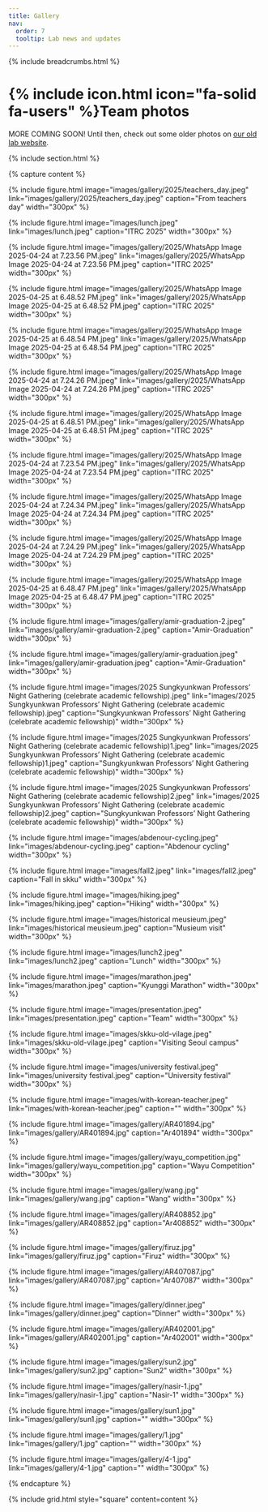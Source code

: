 ```yaml
---
title: Gallery
nav:
  order: 7
  tooltip: Lab news and updates
---
```

{% include breadcrumbs.html %}

# {% include icon.html icon="fa-solid fa-users" %}Team photos

MORE COMING SOON! Until then, check out some older photos on [our old lab website](https://infolab.skku.edu/gallery/).

{% include section.html %}

{% capture content %}

{%
  include figure.html
  image="images/gallery/2025/teachers_day.jpeg"
  link="images/gallery/2025/teachers_day.jpeg"
  caption="From teachers day"
  width="300px"
%}

{%
  include figure.html
  image="images/lunch.jpeg"
  link="images/lunch.jpeg"
  caption="ITRC 2025"
  width="300px"
%}

{%
  include figure.html
  image="images/gallery/2025/WhatsApp Image 2025-04-24 at 7.23.56 PM.jpeg"
  link="images/gallery/2025/WhatsApp Image 2025-04-24 at 7.23.56 PM.jpeg"
  caption="ITRC 2025"
  width="300px"
%}

{%
  include figure.html
  image="images/gallery/2025/WhatsApp Image 2025-04-25 at 6.48.52 PM.jpeg"
  link="images/gallery/2025/WhatsApp Image 2025-04-25 at 6.48.52 PM.jpeg"
  caption="ITRC 2025"
  width="300px"
%}

{%
  include figure.html
  image="images/gallery/2025/WhatsApp Image 2025-04-25 at 6.48.54 PM.jpeg"
  link="images/gallery/2025/WhatsApp Image 2025-04-25 at 6.48.54 PM.jpeg"
  caption="ITRC 2025"
  width="300px"
%}

{%
  include figure.html
  image="images/gallery/2025/WhatsApp Image 2025-04-24 at 7.24.26 PM.jpeg"
  link="images/gallery/2025/WhatsApp Image 2025-04-24 at 7.24.26 PM.jpeg"
  caption="ITRC 2025"
  width="300px"
%}

{%
  include figure.html
  image="images/gallery/2025/WhatsApp Image 2025-04-25 at 6.48.51 PM.jpeg"
  link="images/gallery/2025/WhatsApp Image 2025-04-25 at 6.48.51 PM.jpeg"
  caption="ITRC 2025"
  width="300px"
%}

{%
  include figure.html
  image="images/gallery/2025/WhatsApp Image 2025-04-24 at 7.23.54 PM.jpeg"
  link="images/gallery/2025/WhatsApp Image 2025-04-24 at 7.23.54 PM.jpeg"
  caption="ITRC 2025"
  width="300px"
%}

{%
  include figure.html
  image="images/gallery/2025/WhatsApp Image 2025-04-24 at 7.24.34 PM.jpeg"
  link="images/gallery/2025/WhatsApp Image 2025-04-24 at 7.24.34 PM.jpeg"
  caption="ITRC 2025"
  width="300px"
%}

{%
  include figure.html
  image="images/gallery/2025/WhatsApp Image 2025-04-24 at 7.24.29 PM.jpeg"
  link="images/gallery/2025/WhatsApp Image 2025-04-24 at 7.24.29 PM.jpeg"
  caption="ITRC 2025"
  width="300px"
%}

{%
  include figure.html
  image="images/gallery/2025/WhatsApp Image 2025-04-25 at 6.48.47 PM.jpeg"
  link="images/gallery/2025/WhatsApp Image 2025-04-25 at 6.48.47 PM.jpeg"
  caption="ITRC 2025"
  width="300px"
%}

{%
  include figure.html
  image="images/gallery/amir-graduation-2.jpeg"
  link="images/gallery/amir-graduation-2.jpeg"
  caption="Amir-Graduation"
  width="300px"
%}

{%
  include figure.html
  image="images/gallery/amir-graduation.jpeg"
  link="images/gallery/amir-graduation.jpeg"
  caption="Amir-Graduation"
  width="300px"
%}

{%
  include figure.html
  image="images/2025 Sungkyunkwan Professors’ Night Gathering (celebrate academic fellowship).jpeg"
  link="images/2025 Sungkyunkwan Professors’ Night Gathering (celebrate academic fellowship).jpeg"
  caption="Sungkyunkwan Professors’ Night Gathering (celebrate academic fellowship)"
  width="300px"
%}

{%
  include figure.html
  image="images/2025 Sungkyunkwan Professors’ Night Gathering (celebrate academic fellowship)1.jpeg"
  link="images/2025 Sungkyunkwan Professors’ Night Gathering (celebrate academic fellowship)1.jpeg"
  caption="Sungkyunkwan Professors’ Night Gathering (celebrate academic fellowship)"
  width="300px"
%}

{%
  include figure.html
  image="images/2025 Sungkyunkwan Professors’ Night Gathering (celebrate academic fellowship)2.jpeg"
  link="images/2025 Sungkyunkwan Professors’ Night Gathering (celebrate academic fellowship)2.jpeg"
  caption="Sungkyunkwan Professors’ Night Gathering (celebrate academic fellowship)"
  width="300px"
%}

{%
  include figure.html
  image="images/abdenour-cycling.jpeg"
  link="images/abdenour-cycling.jpeg"
  caption="Abdenour cycling"
  width="300px"
%}

{%
  include figure.html
  image="images/fall2.jpeg"
  link="images/fall2.jpeg"
  caption="Fall in skku"
  width="300px"
%}

{%
  include figure.html
  image="images/hiking.jpeg"
  link="images/hiking.jpeg"
  caption="Hiking"
  width="300px"
%}

{%
  include figure.html
  image="images/historical meusieum.jpeg"
  link="images/historical meusieum.jpeg"
  caption="Musieum visit"
  width="300px"
%}

{%
  include figure.html
  image="images/lunch2.jpeg"
  link="images/lunch2.jpeg"
  caption="Lunch"
  width="300px"
%}

{%
  include figure.html
  image="images/marathon.jpeg"
  link="images/marathon.jpeg"
  caption="Kyunggi Marathon"
  width="300px"
%}

{%
  include figure.html
  image="images/presentation.jpeg"
  link="images/presentation.jpeg"
  caption="Team"
  width="300px"
%}

{%
  include figure.html
  image="images/skku-old-vilage.jpeg"
  link="images/skku-old-vilage.jpeg"
  caption="Visiting Seoul campus"
  width="300px"
%}

{%
  include figure.html
  image="images/university festival.jpeg"
  link="images/university festival.jpeg"
  caption="University festival"
  width="300px"
%}

{%
  include figure.html
  image="images/with-korean-teacher.jpeg"
  link="images/with-korean-teacher.jpeg"
  caption=""
  width="300px"
%}

{%
  include figure.html
  image="images/gallery/AR401894.jpg"
  link="images/gallery/AR401894.jpg"
  caption="Ar401894"
  width="300px"
%}

{%
  include figure.html
  image="images/gallery/wayu_competition.jpg"
  link="images/gallery/wayu_competition.jpg"
  caption="Wayu Competition"
  width="300px"
%}

{%
  include figure.html
  image="images/gallery/wang.jpg"
  link="images/gallery/wang.jpg"
  caption="Wang"
  width="300px"
%}

{%
  include figure.html
  image="images/gallery/AR408852.jpg"
  link="images/gallery/AR408852.jpg"
  caption="Ar408852"
  width="300px"
%}

{%
  include figure.html
  image="images/gallery/firuz.jpg"
  link="images/gallery/firuz.jpg"
  caption="Firuz"
  width="300px"
%}

{%
  include figure.html
  image="images/gallery/AR407087.jpg"
  link="images/gallery/AR407087.jpg"
  caption="Ar407087"
  width="300px"
%}

{%
  include figure.html
  image="images/gallery/dinner.jpeg"
  link="images/gallery/dinner.jpeg"
  caption="Dinner"
  width="300px"
%}

{%
  include figure.html
  image="images/gallery/AR402001.jpg"
  link="images/gallery/AR402001.jpg"
  caption="Ar402001"
  width="300px"
%}

{%
  include figure.html
  image="images/gallery/sun2.jpg"
  link="images/gallery/sun2.jpg"
  caption="Sun2"
  width="300px"
%}

{%
  include figure.html
  image="images/gallery/nasir-1.jpg"
  link="images/gallery/nasir-1.jpg"
  caption="Nasir-1"
  width="300px"
%}

{%
  include figure.html
  image="images/gallery/sun1.jpg"
  link="images/gallery/sun1.jpg"
  caption=""
  width="300px"
%}

{%
  include figure.html
  image="images/gallery/1.jpg"
  link="images/gallery/1.jpg"
  caption=""
  width="300px"
%}

{%
  include figure.html
  image="images/gallery/4-1.jpg"
  link="images/gallery/4-1.jpg"
  caption=""
  width="300px"
%}

{% endcapture %}

{% include grid.html style="square" content=content %}
